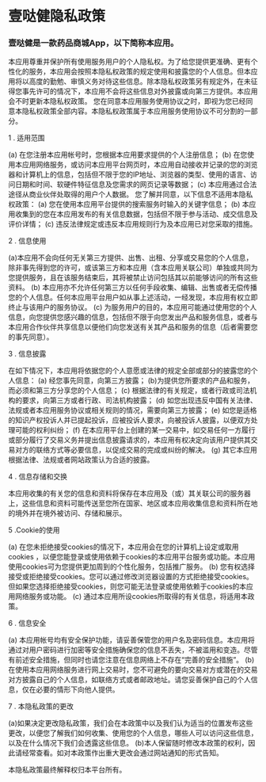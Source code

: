 # 壹哒健隐私政策

### 壹哒健是一款药品商城App，以下简称本应用。

本应用尊重并保护所有使用服务用户的个人隐私权。为了给您提供更准确、更有个性化的服务，本应用会按照本隐私权政策的规定使用和披露您的个人信息。但本应用将以高度的勤勉、审慎义务对待这些信息。除本隐私权政策另有规定外，在未征得您事先许可的情况下，本应用不会将这些信息对外披露或向第三方提供。本应用会不时更新本隐私权政策。 您在同意本应用服务使用协议之时，即视为您已经同意本隐私权政策全部内容。本隐私权政策属于本应用服务使用协议不可分割的一部分。

1 . 适用范围

(a) 在您注册本应用帐号时，您根据本应用要求提供的个人注册信息； 
(b) 在您使用本应用网络服务，或访问本应用平台网页时，本应用自动接收并记录的您的浏览器和计算机上的信息，包括但不限于您的IP地址、浏览器的类型、使用的语言、访问日期和时间、软硬件特征信息及您需求的网页记录等数据； 
(c) 本应用通过合法途径从商业伙伴处取得的用户个人数据。 
您了解并同意，以下信息不适用本隐私权政策： 
(a) 您在使用本应用平台提供的搜索服务时输入的关键字信息； 
(b) 本应用收集到的您在本应用发布的有关信息数据，包括但不限于参与活动、成交信息及评价详情； 
(c) 违反法律规定或违反本应用规则行为及本应用已对您采取的措施。

2 . 信息使用

(a)本应用不会向任何无关第三方提供、出售、出租、分享或交易您的个人信息，除非事先得到您的许可，或该第三方和本应用（含本应用关联公司）单独或共同为您提供服务，且在该服务结束后，其将被禁止访问包括其以前能够访问的所有这些资料。 
(b) 本应用亦不允许任何第三方以任何手段收集、编辑、出售或者无偿传播您的个人信息。任何本应用平台用户如从事上述活动，一经发现，本应用有权立即终止与该用户的服务协议。 
(c) 为服务用户的目的，本应用可能通过使用您的个人信息，向您提供您感兴趣的信息，包括但不限于向您发出产品和服务信息，或者与本应用合作伙伴共享信息以便他们向您发送有关其产品和服务的信息（后者需要您的事先同意）。

3 . 信息披露

在如下情况下，本应用将依据您的个人意愿或法律的规定全部或部分的披露您的个人信息： 
(a) 经您事先同意，向第三方披露； 
(b)为提供您所要求的产品和服务，而必须和第三方分享您的个人信息； 
(c) 根据法律的有关规定，或者行政或司法机构的要求，向第三方或者行政、司法机构披露； 
(d) 如您出现违反中国有关法律、法规或者本应用服务协议或相关规则的情况，需要向第三方披露； 
(e) 如您是适格的知识产权投诉人并已提起投诉，应被投诉人要求，向被投诉人披露，以便双方处理可能的权利纠纷； 
(f) 在本应用平台上创建的某一交易中，如交易任何一方履行或部分履行了交易义务并提出信息披露请求的，本应用有权决定向该用户提供其交易对方的联络方式等必要信息，以促成交易的完成或纠纷的解决。 
(g) 其它本应用根据法律、法规或者网站政策认为合适的披露。

4 . 信息存储和交换

本应用收集的有关您的信息和资料将保存在本应用及（或）其关联公司的服务器上，这些信息和资料可能传送至您所在国家、地区或本应用收集信息和资料所在地的境外并在境外被访问、存储和展示。

5 .Cookie的使用

(a) 在您未拒绝接受cookies的情况下，本应用会在您的计算机上设定或取用cookies ，以便您能登录或使用依赖于cookies的本应用平台服务或功能。本应用使用cookies可为您提供更加周到的个性化服务，包括推广服务。 
(b) 您有权选择接受或拒绝接受cookies。您可以通过修改浏览器设置的方式拒绝接受cookies。但如果您选择拒绝接受cookies，则您可能无法登录或使用依赖于cookies的本应用网络服务或功能。 
(c) 通过本应用所设cookies所取得的有关信息，将适用本政策。

6 . 信息安全

(a) 本应用帐号均有安全保护功能，请妥善保管您的用户名及密码信息。本应用将通过对用户密码进行加密等安全措施确保您的信息不丢失，不被滥用和变造。尽管有前述安全措施，但同时也请您注意在信息网络上不存在“完善的安全措施”。 
(b) 在使用本应用网络服务进行网上交易时，您不可避免的要向交易对方或潜在的交易对方披露自己的个人信息，如联络方式或者邮政地址。请您妥善保护自己的个人信息，仅在必要的情形下向他人提供。

7 . 本隐私政策的更改

(a)如果决定更改隐私政策，我们会在本政策中以及我们认为适当的位置发布这些更改，以便您了解我们如何收集、使用您的个人信息，哪些人可以访问这些信息，以及在什么情况下我们会透露这些信息。 
(b)本人保留随时修改本政策的权利，因此请经常查看。如对本政策作出重大更改会通过网站通知的形式告知。

本隐私政策最终解释权归本平台所有。
